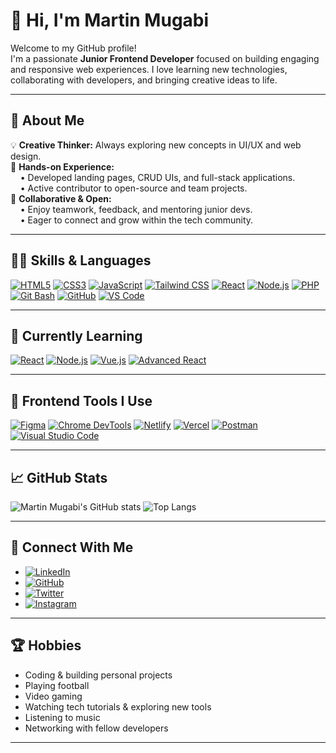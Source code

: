 # 👋 Hi, I'm Martin Mugabi

Welcome to my GitHub profile!  
I'm a passionate **Junior Frontend Developer** focused on building engaging and responsive web experiences. I love learning new technologies, collaborating with developers, and bringing creative ideas to life.

---

## 📝 About Me

💡 **Creative Thinker:** Always exploring new concepts in UI/UX and web design.  
🚀 **Hands-on Experience:**  
&nbsp;&nbsp;&nbsp;&nbsp;• Developed landing pages, CRUD UIs, and full-stack applications.  
&nbsp;&nbsp;&nbsp;&nbsp;• Active contributor to open-source and team projects.  
🤝 **Collaborative & Open:**  
&nbsp;&nbsp;&nbsp;&nbsp;• Enjoy teamwork, feedback, and mentoring junior devs.  
&nbsp;&nbsp;&nbsp;&nbsp;• Eager to connect and grow within the tech community.

---

## 🧑‍💻 Skills & Languages

[![HTML5](https://img.shields.io/badge/HTML5-E34F26?style=for-the-badge&logo=html5&logoColor=white)](https://developer.mozilla.org/en-US/docs/Web/HTML)
[![CSS3](https://img.shields.io/badge/CSS3-1572B6?style=for-the-badge&logo=css3&logoColor=white)](https://developer.mozilla.org/en-US/docs/Web/CSS)
[![JavaScript](https://img.shields.io/badge/JavaScript-F7DF1E?style=for-the-badge&logo=javascript&logoColor=black)](https://developer.mozilla.org/en-US/docs/Web/JavaScript)
[![Tailwind CSS](https://img.shields.io/badge/Tailwind_CSS-06B6D4?style=for-the-badge&logo=tailwind-css&logoColor=white)](https://tailwindcss.com/)
[![React](https://img.shields.io/badge/React-20232A?style=for-the-badge&logo=react&logoColor=61DAFB)](https://react.dev/)
[![Node.js](https://img.shields.io/badge/Node.js-339933?style=for-the-badge&logo=nodedotjs&logoColor=white)](https://nodejs.org/)
[![PHP](https://img.shields.io/badge/PHP-777BB4?style=for-the-badge&logo=php&logoColor=white)](https://www.php.net/)
[![Git Bash](https://img.shields.io/badge/Git_Bash-F44D27?style=for-the-badge&logo=git&logoColor=white)](https://git-scm.com/)
[![GitHub](https://img.shields.io/badge/GitHub-181717?style=for-the-badge&logo=github&logoColor=white)](https://github.com/Martinmugabi)
[![VS Code](https://img.shields.io/badge/VS_Code-007ACC?style=for-the-badge&logo=visual-studio-code&logoColor=white)](https://code.visualstudio.com/)

---

## 🌱 Currently Learning

[![React](https://img.shields.io/badge/React-20232A?style=for-the-badge&logo=react&logoColor=61DAFB)](https://react.dev/)
[![Node.js](https://img.shields.io/badge/Node.js-339933?style=for-the-badge&logo=nodedotjs&logoColor=white)](https://nodejs.org/)
[![Vue.js](https://img.shields.io/badge/Vue.js-4FC08D?style=for-the-badge&logo=vue.js&logoColor=white)](https://vuejs.org/)
[![Advanced React](https://img.shields.io/badge/Advanced_React-20232A?style=for-the-badge&logo=react&logoColor=61DAFB)](https://react.dev/)

---

## 🧰 Frontend Tools I Use

[![Figma](https://img.shields.io/badge/Figma-F24E1E?style=for-the-badge&logo=figma&logoColor=white)](https://figma.com/)
[![Chrome DevTools](https://img.shields.io/badge/Chrome_DevTools-4285F4?style=for-the-badge&logo=google-chrome&logoColor=white)](https://developer.chrome.com/docs/devtools/)
[![Netlify](https://img.shields.io/badge/Netlify-00C7B7?style=for-the-badge&logo=netlify&logoColor=white)](https://www.netlify.com/)
[![Vercel](https://img.shields.io/badge/Vercel-000000?style=for-the-badge&logo=vercel&logoColor=white)](https://vercel.com/)
[![Postman](https://img.shields.io/badge/Postman-FF6C37?style=for-the-badge&logo=postman&logoColor=white)](https://www.postman.com/)
[![Visual Studio Code](https://img.shields.io/badge/VS_Code-007ACC?style=for-the-badge&logo=visual-studio-code&logoColor=white)](https://code.visualstudio.com/)

---

## 📈 GitHub Stats

![Martin Mugabi's GitHub stats](https://github-readme-stats.vercel.app/api?username=Martinmugabi&show_icons=true&theme=radical)
![Top Langs](https://github-readme-stats.vercel.app/api/top-langs/?username=Martinmugabi&layout=compact&theme=radical)

---

## 📲 Connect With Me

- [![LinkedIn](https://img.shields.io/badge/LinkedIn-0A66C2?style=for-the-badge&logo=linkedin&logoColor=white)](https://www.linkedin.com/in/martin-mugabi-3b4530362)
- [![GitHub](https://img.shields.io/badge/GitHub-181717?style=for-the-badge&logo=github&logoColor=white)](https://github.com/Martinmugabi)
- [![Twitter](https://img.shields.io/badge/Twitter-1DA1F2?style=for-the-badge&logo=twitter&logoColor=white)](https://twitter.com/your-handle)
- [![Instagram](https://img.shields.io/badge/Instagram-E4405F?style=for-the-badge&logo=instagram&logoColor=white)](https://instagram.com/your-handle)

---

## 🏆 Hobbies

- Coding & building personal projects
- Playing football
- Video gaming
- Watching tech tutorials & exploring new tools
- Listening to music
- Networking with fellow developers

---

